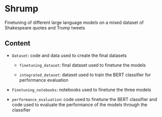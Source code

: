 # Shrump 
Finetuning of different large language models on a mixed dataset of Shakespeare quotes and Trump tweets

## Content

- `Dataset`: code and data used to create the final datasets

    - `finetuning_dataset`: final dataset used to finetune the models

    - `integrated_dataset`: dataset used to train the BERT classifier for performance evaluation

- `Finetuning_notebooks`: notebooks used to finetune the three models

- `performance_evaluation`: code used to finetune the BERT classifier and code used to evaluate the performance of the models through the classifier